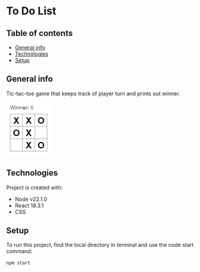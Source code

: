 # To Do List

## Table of contents
* [General info](#general-info)
* [Technologies](#technologies)
* [Setup](#setup)

## General info
Tic-tac-toe game that keeps track of player turn and prints out winner.

![tictactoe](tictactoe.PNG)
	
## Technologies
Project is created with:
* Node v22.1.0
* React 18.3.1
* CSS
	
## Setup
To run this project, find the local directory in terminal and use the node start command:
```
npm start
```